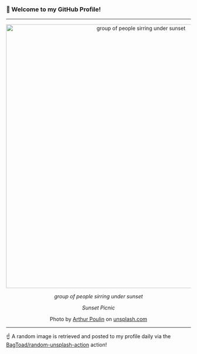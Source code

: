 ### 👋 Welcome to my GitHub Profile!

----

<div align="center">
  <img width="720" src="https://images.unsplash.com/photo-1464207687429-7505649dae38?crop=entropy&cs=tinysrgb&fit=max&fm=jpg&ixid=M3w1NTI0OTR8MHwxfHJhbmRvbXx8fHx8fHx8fDE3MDk2MTg5MjF8&ixlib=rb-4.0.3&q=80&w=1080" alt="group of people sirring under sunset">
  
  <em>group of people sirring under sunset</em>
  
  <em>Sunset Picnic</em>
  
  Photo by [Arthur Poulin](null) on [unsplash.com](https://unsplash.com/)
</div>

----

☝️ A random image is retrieved and posted to my profile daily via the [BagToad/random-unsplash-action](https://github.com/BagToad/random-unsplash-action) action!
